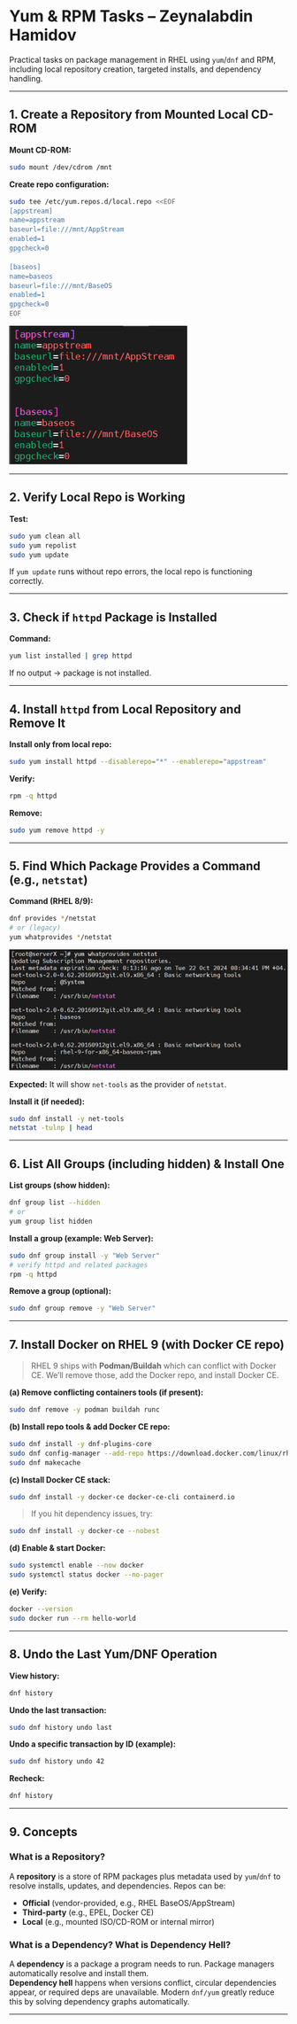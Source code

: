 # Yum & RPM Tasks – Zeynalabdin Hamidov

Practical tasks on package management in RHEL using `yum`/`dnf` and RPM, including local repository creation, targeted installs, and dependency handling.

---

## 1. Create a Repository from Mounted Local CD-ROM

**Mount CD-ROM:**
```bash
sudo mount /dev/cdrom /mnt
```

**Create repo configuration:**
```bash
sudo tee /etc/yum.repos.d/local.repo <<EOF
[appstream]
name=appstream
baseurl=file:///mnt/AppStream
enabled=1
gpgcheck=0

[baseos]
name=baseos
baseurl=file:///mnt/BaseOS
enabled=1
gpgcheck=0
EOF
```
![Local repo creation](./screenshots/local_repo_create.png)

---

## 2. Verify Local Repo is Working

**Test:**
```bash
sudo yum clean all
sudo yum repolist
sudo yum update
```

If `yum update` runs without repo errors, the local repo is functioning correctly.

---

## 3. Check if `httpd` Package is Installed

**Command:**
```bash
yum list installed | grep httpd
```

If no output → package is not installed.

---

## 4. Install `httpd` from Local Repository and Remove It

**Install only from local repo:**
```bash
sudo yum install httpd --disablerepo="*" --enablerepo="appstream"
```

**Verify:**
```bash
rpm -q httpd
```

**Remove:**
```bash
sudo yum remove httpd -y
```

---

## 5. Find Which Package Provides a Command (e.g., `netstat`)

**Command (RHEL 8/9):**
```bash
dnf provides */netstat
# or (legacy)
yum whatprovides */netstat
```
![Yum Whatprovides](./screenshots/yum_whatprovides.png)

**Expected:** It will show `net-tools` as the provider of `netstat`.

**Install it (if needed):**
```bash
sudo dnf install -y net-tools
netstat -tulnp | head
```

---

## 6. List All Groups (including hidden) & Install One

**List groups (show hidden):**
```bash
dnf group list --hidden
# or
yum group list hidden
```

**Install a group (example: Web Server):**
```bash
sudo dnf group install -y "Web Server"
# verify httpd and related packages
rpm -q httpd
```

**Remove a group (optional):**
```bash
sudo dnf group remove -y "Web Server"
```

---

## 7. Install Docker on RHEL 9 (with Docker CE repo)

> RHEL 9 ships with **Podman/Buildah** which can conflict with Docker CE. We’ll remove those, add the Docker repo, and install Docker CE.

**(a) Remove conflicting containers tools (if present):**
```bash
sudo dnf remove -y podman buildah runc
```

**(b) Install repo tools & add Docker CE repo:**
```bash
sudo dnf install -y dnf-plugins-core
sudo dnf config-manager --add-repo https://download.docker.com/linux/rhel/docker-ce.repo
sudo dnf makecache
```

**(c) Install Docker CE stack:**
```bash
sudo dnf install -y docker-ce docker-ce-cli containerd.io
```

> If you hit dependency issues, try:
```bash
sudo dnf install -y docker-ce --nobest
```

**(d) Enable & start Docker:**
```bash
sudo systemctl enable --now docker
sudo systemctl status docker --no-pager
```

**(e) Verify:**
```bash
docker --version
sudo docker run --rm hello-world
```

---

## 8. Undo the Last Yum/DNF Operation

**View history:**
```bash
dnf history
```

**Undo the last transaction:**
```bash
sudo dnf history undo last
```

**Undo a specific transaction by ID (example):**
```bash
sudo dnf history undo 42
```

**Recheck:**
```bash
dnf history
```

---

## 9. Concepts

### What is a Repository?
A **repository** is a store of RPM packages plus metadata used by `yum`/`dnf` to resolve installs, updates, and dependencies. Repos can be:
- **Official** (vendor-provided, e.g., RHEL BaseOS/AppStream)
- **Third-party** (e.g., EPEL, Docker CE)
- **Local** (e.g., mounted ISO/CD-ROM or internal mirror)

### What is a Dependency? What is Dependency Hell?
A **dependency** is a package a program needs to run. Package managers automatically resolve and install them.  
**Dependency hell** happens when versions conflict, circular dependencies appear, or required deps are unavailable. Modern `dnf/yum` greatly reduce this by solving dependency graphs automatically.

---
